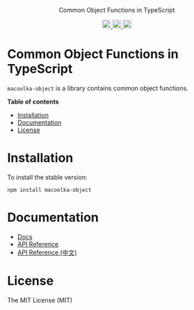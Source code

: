 <p align="center">
Common Object Functions in TypeScript
</p>

<p align="center">
  <a href="https://travis-ci.org/macoolka/macoolka-object">
    <img src="https://img.shields.io/travis/macoolka/macoolka-object/master.svg?style=flat-square" alt="build status" height="20">
  </a>
  <a href="https://david-dm.org/macoolka-object">
    <img src="https://img.shields.io/david/macoolka/macoolka-object.svg?style=flat-square" alt="dependency status" height="20">
  </a>
  <a href="https://www.npmjs.com/package/macoolka-object">
    <img src="https://img.shields.io/npm/dm/macoolka-object.svg" alt="npm downloads" height="20">
  </a>
</p>

# Common Object Functions in TypeScript

`macoolka-object` is a library contains common object functions.


**Table of contents**

- [Installation](#installation)
- [Documentation](#documentation)
- [License](#license)

<!-- END doctoc generated TOC please keep comment here to allow auto update -->

# Installation

To install the stable version:

```
npm install macoolka-object
```


# Documentation

- [Docs](https://macoolka.github.io/macoolka-object)
- [API Reference](https://macoolka.github.io/macoolka-object/docs/Modules)
- [API Reference (中文)](https://macoolka.github.io/macoolka-object/docs/模块)


# License

The MIT License (MIT)
